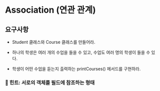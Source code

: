 # Association (연관 관계)
## 요구사항

- Student 클래스와 Course 클래스를 만들어라.

- 하나의 학생은 여러 개의 수업을 들을 수 있고, 수업도 여러 명의 학생이 들을 수 있다.

- 학생이 어떤 수업을 듣는지 출력하는 printCourses() 메서드를 구현하라.

### 📌 힌트: 서로의 객체를 필드에 참조하는 형태
